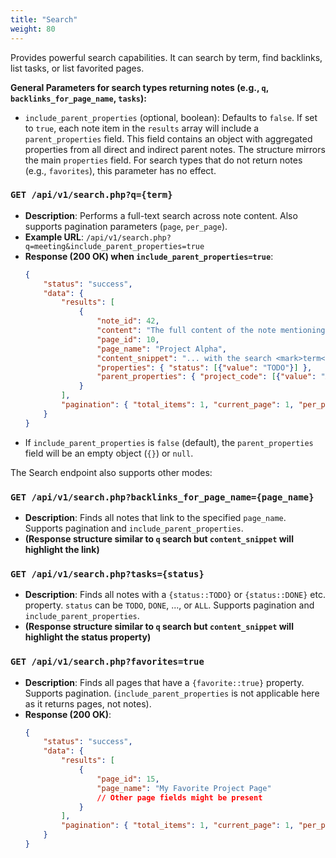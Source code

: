 ```yaml
---
title: "Search"
weight: 80
---
```


Provides powerful search capabilities. It can search by term, find backlinks, list tasks, or list favorited pages.

**General Parameters for search types returning notes (e.g., `q`, `backlinks_for_page_name`, `tasks`):**
*   `include_parent_properties` (optional, boolean): Defaults to `false`. If set to `true`, each note item in the `results` array will include a `parent_properties` field. This field contains an object with aggregated properties from all direct and indirect parent notes. The structure mirrors the main `properties` field. For search types that do not return notes (e.g., `favorites`), this parameter has no effect.

### `GET /api/v1/search.php?q={term}`
*   **Description**: Performs a full-text search across note content. Also supports pagination parameters (`page`, `per_page`).
*   **Example URL**: `/api/v1/search.php?q=meeting&include_parent_properties=true`
*   **Response (200 OK) when `include_parent_properties=true`**:
    ```json
    {
        "status": "success",
        "data": {
            "results": [
                {
                    "note_id": 42,
                    "content": "The full content of the note mentioning the search term.",
                    "page_id": 10,
                    "page_name": "Project Alpha",
                    "content_snippet": "... with the search <mark>term</mark> highlighted ...",
                    "properties": { "status": [{"value": "TODO"}] },
                    "parent_properties": { "project_code": [{"value": "Alpha"}] }
                }
            ],
            "pagination": { "total_items": 1, "current_page": 1, "per_page": 20, "total_pages": 1 }
        }
    }
    ```
*   If `include_parent_properties` is `false` (default), the `parent_properties` field will be an empty object (`{}`) or `null`.

The Search endpoint also supports other modes:

### `GET /api/v1/search.php?backlinks_for_page_name={page_name}`
*   **Description**: Finds all notes that link to the specified `page_name`. Supports pagination and `include_parent_properties`.
*   **(Response structure similar to `q` search but `content_snippet` will highlight the link)**

### `GET /api/v1/search.php?tasks={status}`
*   **Description**: Finds all notes with a `{status::TODO}` or `{status::DONE}` etc. property. `status` can be `TODO`, `DONE`, ..., or `ALL`. Supports pagination and `include_parent_properties`.
*   **(Response structure similar to `q` search but `content_snippet` will highlight the status property)**

### `GET /api/v1/search.php?favorites=true`
*   **Description**: Finds all pages that have a `{favorite::true}` property. Supports pagination. (`include_parent_properties` is not applicable here as it returns pages, not notes).
*   **Response (200 OK)**:
    ```json
    {
        "status": "success",
        "data": {
            "results": [
                {
                    "page_id": 15,
                    "page_name": "My Favorite Project Page"
                    // Other page fields might be present
                }
            ],
            "pagination": { "total_items": 1, "current_page": 1, "per_page": 20, "total_pages": 1 }
        }
    }
    ```
